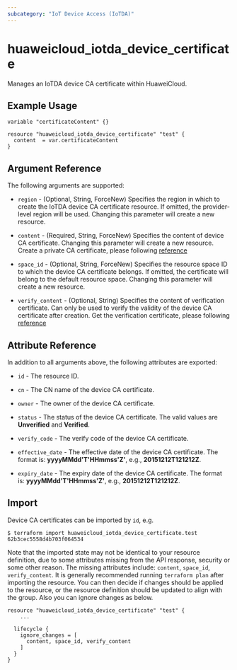 ```yaml
---
subcategory: "IoT Device Access (IoTDA)"
---
```


# huaweicloud_iotda_device_certificate

Manages an IoTDA device CA certificate within HuaweiCloud.

## Example Usage

```hcl
variable "certificateContent" {}

resource "huaweicloud_iotda_device_certificate" "test" {
  content  = var.certificateContent
}
```

## Argument Reference

The following arguments are supported:

* `region` - (Optional, String, ForceNew) Specifies the region in which to create the IoTDA device CA certificate
resource. If omitted, the provider-level region will be used. Changing this parameter will create a new resource.

* `content` - (Required, String, ForceNew) Specifies the content of device CA certificate.
Changing this parameter will create a new resource. Create a private CA certificate,
please following [reference](https://support.huaweicloud.com/usermanual-iothub/iot_01_0104.html)

* `space_id` - (Optional, String, ForceNew) Specifies the resource space ID to which the device CA certificate belongs.
If omitted, the certificate will belong to the default resource space.
Changing this parameter will create a new resource.

* `verify_content` - (Optional, String) Specifies the content of verification certificate. Can only be used to verify
the validity of the device CA certificate after creation. Get the verification certificate,
please following [reference](https://support.huaweicloud.com/usermanual-iothub/iot_01_0106.html)

## Attribute Reference

In addition to all arguments above, the following attributes are exported:

* `id` - The resource ID.

* `cn` - The CN name of the device CA certificate.

* `owner` - The owner of the device CA certificate.

* `status` - The status of the device CA certificate. The valid values are **Unverified** and **Verified**.

* `verify_code` - The verify code of the device CA certificate.

* `effective_date` - The effective date of the device CA certificate.
The format is: **yyyyMMdd'T'HHmmss'Z'**, e.g., **20151212T121212Z**.

* `expiry_date` - The expiry date of the device CA certificate.
The format is: **yyyyMMdd'T'HHmmss'Z'**, e.g., **20151212T121212Z**.

## Import

Device CA certificates can be imported by `id`, e.g.

```
$ terraform import huaweicloud_iotda_device_certificate.test 62b3cec5558d4b703f064534
```

Note that the imported state may not be identical to your resource definition, due to some attributes missing from the
API response, security or some other reason. The missing attributes include: `content`, `space_id`, `verify_content`.
It is generally recommended running `terraform plan` after importing the resource. You can then decide if changes should
be applied to the resource, or the resource definition should be updated to align with the group. Also you can ignore
changes as below.

```
resource "huaweicloud_iotda_device_certificate" "test" {
    ...

  lifecycle {
    ignore_changes = [
      content, space_id, verify_content
    ]
  }
}
```

